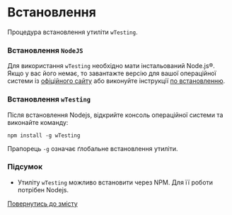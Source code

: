 # Встановлення

Процедура встановлення утиліти <code>wTesting</code>.

### Встановлення `NodeJS`

Для використання `wTesting` необхідно мати інстальований Node.js®. Якщо у вас його немає, то завантажте версію для вашої операційної системи із [офіційного сайту](<https://nodejs.org/en/>) або виконуйте інструкції [по встановленню](https://nodejs.org/en/download/package-manager/).

### Встановлення `wTesting`

Після встановлення Nodejs, відкрийте консоль операційної системи та виконайте команду:

```
npm install -g wTesting
```

Прапорець `-g` означає ґлобальне встановлення утиліти.  

### Підсумок

- Утиліту `wTesting` можливо встановити через NPM. Для її роботи потрібен Nodejs.

[Повернутись до змісту](../README.md#tutorials)
